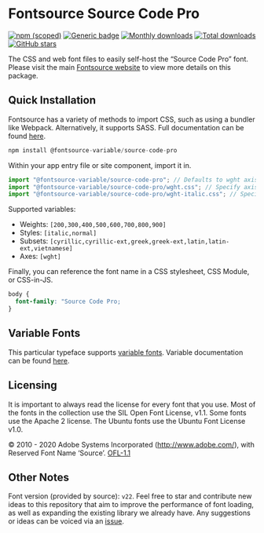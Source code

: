 # Fontsource Source Code Pro

[![npm (scoped)](https://img.shields.io/npm/v/@fontsource/source-code-pro?color=brightgreen)](https://www.npmjs.com/package/@fontsource/source-code-pro) [![Generic badge](https://img.shields.io/badge/fontsource-passing-brightgreen)](https://github.com/fontsource/fontsource) [![Monthly downloads](https://badgen.net/npm/dm/@fontsource/source-code-pro)](https://github.com/fontsource/fontsource) [![Total downloads](https://badgen.net/npm/dt/@fontsource/source-code-pro)](https://github.com/fontsource/fontsource) [![GitHub stars](https://img.shields.io/github/stars/fontsource/fontsource.svg?style=social&label=Star)](https://github.com/fontsource/fontsource/stargazers)

The CSS and web font files to easily self-host the “Source Code Pro” font. Please visit the main [Fontsource website](https://fontsource.org/fonts/source-code-pro) to view more details on this package.

## Quick Installation

Fontsource has a variety of methods to import CSS, such as using a bundler like Webpack. Alternatively, it supports SASS. Full documentation can be found [here](https://beta.fontsource.org/docs/getting-started/introduction).

```javascript
npm install @fontsource-variable/source-code-pro
```

Within your app entry file or site component, import it in.

```javascript
import "@fontsource-variable/source-code-pro"; // Defaults to wght axis
import "@fontsource-variable/source-code-pro/wght.css"; // Specify axis
import "@fontsource-variable/source-code-pro/wght-italic.css"; // Specify axis and style

```

Supported variables:
- Weights: `[200,300,400,500,600,700,800,900]`
- Styles: `[italic,normal]`
- Subsets: `[cyrillic,cyrillic-ext,greek,greek-ext,latin,latin-ext,vietnamese]`
- Axes: `[wght]`

Finally, you can reference the font name in a CSS stylesheet, CSS Module, or CSS-in-JS.

```css
body {
  font-family: "Source Code Pro;
}
```

## Variable Fonts

This particular typeface supports [variable fonts](https://developer.mozilla.org/en-US/docs/Web/CSS/CSS_Fonts/Variable_Fonts_Guide).
Variable documentation can be found [here](https://fontsource.org/docs/variable-fonts).

## Licensing
It is important to always read the license for every font that you use.
Most of the fonts in the collection use the SIL Open Font License, v1.1. Some fonts use the Apache 2 license. The Ubuntu fonts use the Ubuntu Font License v1.0.

© 2010 - 2020 Adobe Systems Incorporated (http://www.adobe.com/), with Reserved Font Name ‘Source’.
[OFL-1.1](http://scripts.sil.org/OFL)

## Other Notes
Font version (provided by source): `v22`.
Feel free to star and contribute new ideas to this repository that aim to improve the performance of font loading, as well as expanding the existing library we already have. Any suggestions or ideas can be voiced via an [issue](https://github.com/fontsource/fontsource/issues).